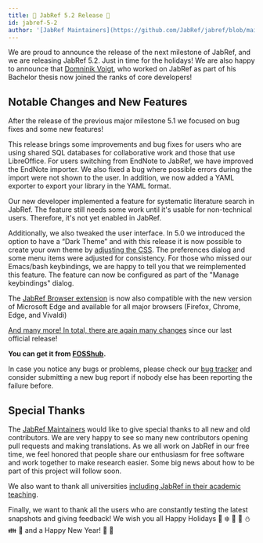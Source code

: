 ```yaml
---
title: 🎄 JabRef 5.2 Release 🎄
id: jabref-5-2
author: '[JabRef Maintainers](https://github.com/JabRef/jabref/blob/main/MAINTAINERS)'
---
```


We are proud to announce the release of the next milestone of JabRef, and we are releasing JabRef 5.2. Just in time for the holidays!
We are also happy to announce that [Domninik Voigt](https://github.com/DominikVoigt), who worked on JabRef as part of his Bachelor thesis now joined the ranks of core developers!

## Notable Changes and New Features

After the release of the previous major milestone 5.1 we focused on bug fixes and some new features!

This release brings some improvements and bug fixes for users who are using shared SQL databases for collaborative work and those that use LibreOffice.
For users switching from EndNote to JabRef, we have improved the EndNote importer.
We also fixed a bug where possible errors during the import were not shown to the user.
In addition, we now added a YAML exporter to export your library in the YAML format.

Our new developer implemented a feature for systematic literature search in JabRef. The feature still needs some work until it's usable for non-technical users. Therefore, it's not yet enabled in JabRef.

Additionally, we also tweaked the user interface. In 5.0 we introduced the option to have a “Dark Theme” and with this release it is now possible to create your own theme by [adjusting the CSS](https://docs.jabref.org/advanced/custom-themes).
The preferences dialog and some menu items were adjusted for consistency. For those who missed our Emacs/bash keybindings, we are happy to tell you that we reimplemented this feature. The feature can now be configured as part of the "Manage keybindings" dialog.

The [JabRef Browser extension](https://docs.jabref.org/collect/jabref-browser-extension) is now also compatible with the new version of Microsoft Edge and available for all major browsers (Firefox, Chrome, Edge, and Vivaldi)

[And many more! In total, there are again many changes](https://github.com/JabRef/jabref/blob/master/CHANGELOG.md) since our last official release!

**You can get it from [FOSShub](https://www.fosshub.com/JabRef.html).**

In case you notice any bugs or problems, please check our [bug tracker](https://github.com/JabRef/jabref/issues) and consider submitting a new bug report if nobody else has been reporting the failure before.

## Special Thanks

The [JabRef Maintainers](https://github.com/JabRef/jabref/blob/main/MAINTAINERS) would like to give special thanks to all new and old contributors. We are very happy to see so many new contributors opening pull requests and making translations. As we all work on JabRef in our free time, we feel honored that people share our enthusiasm for free software and work together to make research easier. Some big news about how to be part of this project will follow soon.

We also want to thank all universities [including JabRef in their academic teaching](https://devdocs.jabref.org/teaching).

Finally, we want to thank all the users who are constantly testing the latest snapshots and giving feedback!
We wish you all Happy Holidays 🎅 ❄️ 🎁 🦌 ⛄ 👪 🎄 and a Happy New Year! 🥂 🎉
